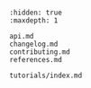 ```{include} ../README.md

```

```{toctree}
:hidden: true
:maxdepth: 1

api.md
changelog.md
contributing.md
references.md

tutorials/index.md

```
